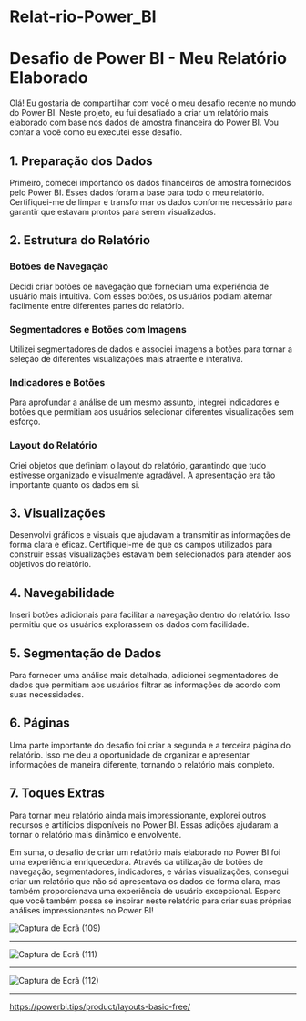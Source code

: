 # Relat-rio-Power_BI

# Desafio de Power BI - Meu Relatório Elaborado

Olá! Eu gostaria de compartilhar com você o meu desafio recente no mundo do Power BI. Neste projeto, eu fui desafiado a criar um relatório mais elaborado com base nos dados de amostra financeira do Power BI. Vou contar a você como eu executei esse desafio.

## 1. Preparação dos Dados

Primeiro, comecei importando os dados financeiros de amostra fornecidos pelo Power BI. Esses dados foram a base para todo o meu relatório. Certifiquei-me de limpar e transformar os dados conforme necessário para garantir que estavam prontos para serem visualizados.

## 2. Estrutura do Relatório

### Botões de Navegação
Decidi criar botões de navegação que forneciam uma experiência de usuário mais intuitiva. Com esses botões, os usuários podiam alternar facilmente entre diferentes partes do relatório.

### Segmentadores e Botões com Imagens
Utilizei segmentadores de dados e associei imagens a botões para tornar a seleção de diferentes visualizações mais atraente e interativa.

### Indicadores e Botões
Para aprofundar a análise de um mesmo assunto, integrei indicadores e botões que permitiam aos usuários selecionar diferentes visualizações sem esforço.

### Layout do Relatório
Criei objetos que definiam o layout do relatório, garantindo que tudo estivesse organizado e visualmente agradável. A apresentação era tão importante quanto os dados em si.

## 3. Visualizações

Desenvolvi gráficos e visuais que ajudavam a transmitir as informações de forma clara e eficaz. Certifiquei-me de que os campos utilizados para construir essas visualizações estavam bem selecionados para atender aos objetivos do relatório.

## 4. Navegabilidade

Inseri botões adicionais para facilitar a navegação dentro do relatório. Isso permitiu que os usuários explorassem os dados com facilidade.

## 5. Segmentação de Dados

Para fornecer uma análise mais detalhada, adicionei segmentadores de dados que permitiam aos usuários filtrar as informações de acordo com suas necessidades.

## 6. Páginas

Uma parte importante do desafio foi criar a segunda e a terceira página do relatório. Isso me deu a oportunidade de organizar e apresentar informações de maneira diferente, tornando o relatório mais completo.

## 7. Toques Extras

Para tornar meu relatório ainda mais impressionante, explorei outros recursos e artifícios disponíveis no Power BI. Essas adições ajudaram a tornar o relatório mais dinâmico e envolvente.

Em suma, o desafio de criar um relatório mais elaborado no Power BI foi uma experiência enriquecedora. Através da utilização de botões de navegação, segmentadores, indicadores, e várias visualizações, consegui criar um relatório que não só apresentava os dados de forma clara, mas também proporcionava uma experiência de usuário excepcional. Espero que você também possa se inspirar neste relatório para criar suas próprias análises impressionantes no Power BI!

![Captura de Ecrã (109)](https://github.com/Joyzy79/Relat-rio-Power_BI/assets/129207028/3c7f6c43-5f36-40ba-b823-74f06e399d5e)
***
![Captura de Ecrã (111)](https://github.com/Joyzy79/Relat-rio-Power_BI/assets/129207028/8ce54f55-89ad-42b8-b550-26eb6d05bbb3)
***
![Captura de Ecrã (112)](https://github.com/Joyzy79/Relat-rio-Power_BI/assets/129207028/e0401d99-eab6-4da3-8818-0e715b3d74e7)
***



https://powerbi.tips/product/layouts-basic-free/






